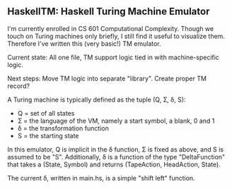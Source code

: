 ## HaskellTM: Haskell Turing Machine Emulator

I'm currently enrolled in CS 601 Computational Complexity. Though we touch on
Turing machines only briefly, I still find it useful to visualize them.
Therefore I've written this (very basic!) TM emulator.

Current state: All one file, TM support logic tied in with machine-specific
logic.

Next steps: Move TM logic into separate "library". Create proper TM record?

A Turing machine is typically defined as the tuple (Q, Ʃ, δ, S):

- Q = set of all states
- Ʃ = the language of the VM, namely a start symbol, a blank, 0 and 1
- δ = the transformation function
- S = the starting state

In this emulator, Q is implicit in the δ function, Σ is fixed as above, and S is
assumed to be "S". Additionally, δ is a function of the type "DeltaFunction"
that takes a (State, Symbol) and returns (TapeAction, HeadAction, State).

The current δ, written in main.hs, is a simple "shift left" function.
